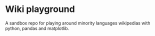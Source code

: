 # Wiki playground

A sandbox repo for playing around minority languages wikipedias with python,
pandas and matplotlib.
